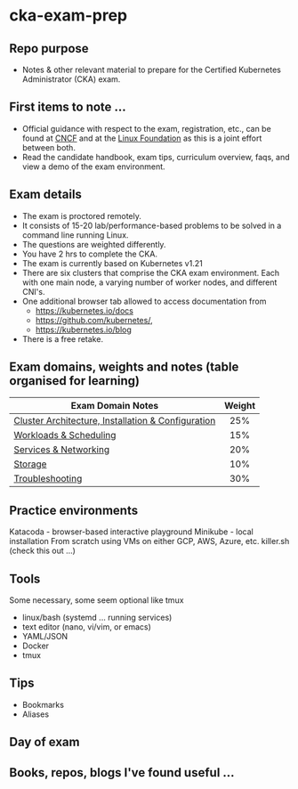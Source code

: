 # cka-exam-prep

## Repo purpose
- Notes & other relevant material to prepare for the Certified Kubernetes Administrator (CKA) exam.  

## First items to note ...
- Official guidance with respect to the exam, registration, etc., can be found
  at [CNCF](https://www.cncf.io/certification/cka/) and at the [Linux  Foundation](https://training.linuxfoundation.org/certification/certified-kubernetes-administrator-cka/)
  as this is a joint effort between both. 
- Read the candidate handbook, exam tips, curriculum overview, faqs, and view a
  demo of the exam environment.

## Exam details 
- The exam is proctored remotely.
- It consists of 15-20 lab/performance-based problems to be solved in a command line running Linux.
- The questions are weighted differently.
- You have 2 hrs to complete the CKA.
- The exam is currently based on Kubernetes v1.21 
- There are six clusters that comprise the CKA exam environment. Each with one
  main node, a varying number of worker nodes, and different CNI's.
- One additional browser tab allowed to access documentation from
  - https://kubernetes.io/docs
  - https://github.com/kubernetes/,
  - https://kubernetes.io/blog
- There is a free retake.

## Exam domains, weights and notes (table organised for learning) 
| Exam Domain Notes                                      | Weight |
|--------------------------------------------------------|:------:|
| [Cluster Architecture, Installation & Configuration]() |   25%  |
| [Workloads & Scheduling]()                             |   15%  |
| [Services & Networking]()                              |   20%  |
| [Storage]()                                            |   10%  |
| [Troubleshooting]()                                    |   30%  |

## Practice environments
Katacoda - browser-based interactive playground
Minikube - local installation
From scratch using VMs on either GCP, AWS, Azure, etc.
killer.sh (check this out ...)

## Tools
Some necessary, some seem optional like tmux
- linux/bash (systemd ... running services)
- text editor (nano, vi/vim, or emacs)
- YAML/JSON
- Docker
- tmux

## Tips 
- Bookmarks
- Aliases

## Day of exam


## Books, repos, blogs I've found useful ...

